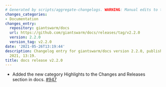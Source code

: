 ```yaml
---
# Generated by scripts/aggregate-changelogs. WARNING: Manual edits to this files will be overwritten.
changes_categories:
- Documentation
changes_entry:
  repository: giantswarm/docs
  url: https://github.com/giantswarm/docs/releases/tag/v2.2.0
  version: 2.2.0
  version_tag: v2.2.0
date: '2021-05-26T13:19:44'
description: Changelog entry for giantswarm/docs version 2.2.0, published on 26 May
  2021, 13:19.
title: docs release v2.2.0
---
```


- Added the new category Highlights to the Changes and Releases section in docs. [#947](https://github.com/giantswarm/docs/pull/947) 
